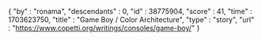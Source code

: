 {
  "by" : "ronama",
  "descendants" : 0,
  "id" : 38775904,
  "score" : 41,
  "time" : 1703623750,
  "title" : "Game Boy / Color Architecture",
  "type" : "story",
  "url" : "https://www.copetti.org/writings/consoles/game-boy/"
}
